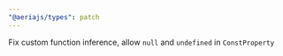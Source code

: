 ```yaml
---
"@aeriajs/types": patch
---
```


Fix custom function inference, allow `null` and `undefined` in `ConstProperty`
